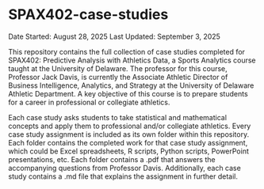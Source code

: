 # SPAX402-case-studies
Date Started: August 28, 2025
Last Updated: September 3, 2025

This repository contains the full collection of case studies completed for SPAX402: Predictive Analysis with Athletics Data, a Sports Analytics course taught at the University of Delaware. The professor for this course, Professor Jack Davis, is currently the Associate Athletic Director of Business Intelligence, Analytics, and Strategy at the University of Delaware Athletic Department. A key objective of this course is to prepare students for a career in professional or collegiate athletics.

Each case study asks students to take statistical and mathematical concepts and apply them to professional and/or collegiate athletics. Every case study assignment is included as its own folder within this repository. Each folder contains the completed work for that case study assignment, which could be Excel spreadsheets, R scripts, Python scripts, PowerPoint presentations, etc. Each folder contains a .pdf that answers the accompanying questions from Professor Davis. Additionally, each case study contains a .md file that explains the assignment in further detail.
